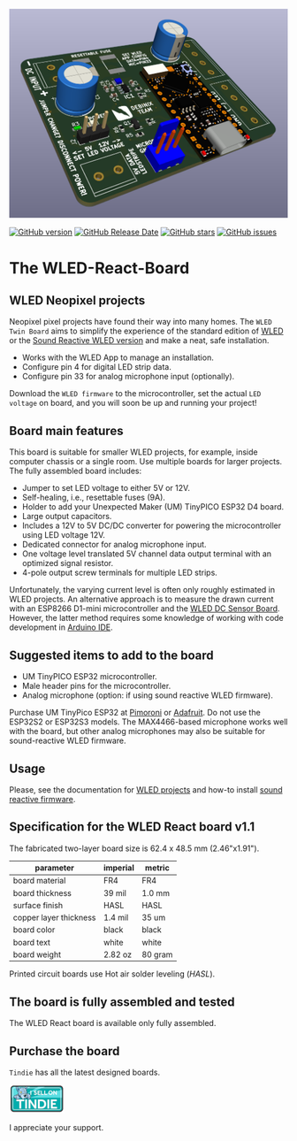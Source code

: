 ![prototyping solderable board](./images/3d-view-wled-react-v1_1.png)

[![GitHub version](https://img.shields.io/github/release/berrak/WLED-React-Board.svg?logo=github&logoColor=ffffff)](https://github.com/berrak/WLED-React-Board/releases/latest)
[![GitHub Release Date](https://img.shields.io/github/release-date/berrak/WLED-React-Board.svg?logo=github&logoColor=ffffff)](https://github.com/berrak/WLED-React-Board/releases/latest)
[![GitHub stars](https://img.shields.io/github/stars/berrak/WLED-React-Board.svg?logo=github&logoColor=ffffff)](https://github.com/berrak/WLED-React-Board/stargazers)
[![GitHub issues](https://img.shields.io/github/issues/berrak/WLED-React-Board.svg?logo=github&logoColor=ffffff)](https://github.com/berrak/WLED-React-Board/issues)

# The WLED-React-Board

## WLED Neopixel projects 

Neopixel pixel projects have found their way into many homes. The `WLED Twin Board` aims to simplify the experience of the standard edition of [WLED](https://kno.wled.ge/) or the [Sound Reactive WLED version](https://github.com/atuline/WLED/) and make a neat, safe installation.
 
- Works with the WLED App to manage an installation.
- Configure pin 4 for digital LED strip data.
- Configure pin 33 for analog microphone input (optionally).

Download the `WLED firmware` to the microcontroller, set the actual `LED voltage` on board, and you will soon be up and running your project!

## Board main features

This board is suitable for smaller WLED projects, for example, inside computer chassis or a single room. Use multiple boards for larger projects. The fully assembled board includes:

- Jumper to set LED voltage to either 5V or 12V.
- Self-healing, i.e., resettable fuses (9A).
- Holder to add your Unexpected Maker (UM) TinyPICO ESP32 D4 board.
- Large output capacitors.
- Includes a 12V to 5V DC/DC converter for powering the microcontroller using LED voltage 12V.
- Dedicated connector for analog microphone input.
- One voltage level translated 5V channel data output terminal with an optimized signal resistor.
- 4-pole output screw terminals for multiple LED strips.


Unfortunately, the varying current level is often only roughly estimated in WLED projects. An alternative approach is to measure the drawn current with an ESP8266 D1-mini microcontroller and the [WLED DC Sensor Board](https://github.com/berrak/WLED-DC-Sensor-Board/). However, the latter method requires some knowledge of working with code development in [Arduino IDE](https://www.arduino.cc/en/software).

## Suggested items to add to the board

- UM TinyPICO ESP32 microcontroller.
- Male header pins for the microcontroller.
- Analog microphone (option: if using sound reactive WLED firmware).

Purchase UM TinyPico ESP32 at [Pimoroni](https://shop.pimoroni.com/products/tinypico-v2?variant=39285089534035) or [Adafruit](https://www.adafruit.com/?q=TinyPico+ESP32&sort=BestMatch). Do not use the ESP32S2 or ESP32S3 models. The MAX4466-based microphone works well with the board, but other analog microphones may also be suitable for sound-reactive WLED firmware.

## Usage

Please, see the documentation for [WLED projects](https://kno.wled.ge/) and how-to install [sound reactive firmware](https://github.com/atuline/WLED/).

## Specification for the WLED React board v1.1

The fabricated two-layer board size is 62.4 x 48.5 mm (2.46"x1.91").

| parameter | imperial | metric |
| -----------|-------|------|
| board material | FR4 | FR4 |
| board thickness | 39 mil | 1.0 mm |
| surface finish | HASL | HASL |
| copper layer thickness | 1.4 mil | 35 um |
| board color | black | black |
| board text | white | white |
| board weight | 2.82 oz | 80 gram |


Printed circuit boards use Hot air solder leveling (*HASL*).

## The board is fully assembled and tested

The WLED React board is available only fully assembled.

## Purchase the board
`Tindie` has all the latest designed boards.

[![Tindie](./images/tindie-small.png)](https://www.tindie.com/stores/debinix/)

I appreciate your support.
